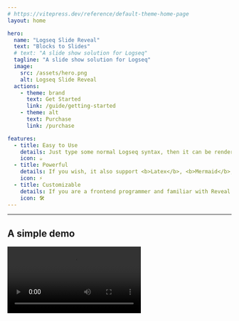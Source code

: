 ```yaml
---
# https://vitepress.dev/reference/default-theme-home-page
layout: home

hero:
  name: "Logseq Slide Reveal"
  text: "Blocks to Slides"
  # text: "A slide show solution for Logseq"
  tagline: "A slide show solution for Logseq"
  image:
    src: /assets/hero.png
    alt: Logseq Slide Reveal
  actions:
    - theme: brand
      text: Get Started
      link: /guide/getting-started
    - theme: alt
      text: Purchase
      link: /purchase

features:
  - title: Easy to Use
    details: Just type some normal Logseq syntax, then it can be rendered as a slide show.
    icon: ☕️
  - title: Powerful
    details: If you wish, it also support <b>Latex</b>, <b>Mermaid</b>, <b>Animation</b>, <b>Vertical Slides</b> and <b>Block Level Slides</b> and more.
    icon: ⚡️
  - title: Customizable
    details: If you are a frontend programmer and familiar with Reveal.js, HTML, CSS, Tailwind CSS, You can do even more to make an incredible slide show.
    icon: 🛠️
---
```


<hr />

## A simple demo

<video controls="controls" src="/assets/screencast/demo.mp4" />
